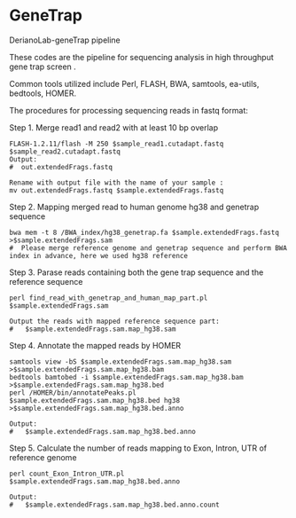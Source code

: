 # GeneTrap
DerianoLab-geneTrap pipeline

These codes are the pipeline for sequencing analysis in high throughput gene trap  screen .

Common tools utilized include Perl, FLASH, BWA, samtools, ea-utils, bedtools, HOMER. 

The procedures for processing sequencing reads in fastq format:


Step 1. Merge read1 and read2 with at least 10 bp  overlap

	FLASH-1.2.11/flash -M 250 $sample_read1.cutadapt.fastq $sample_read2.cutadapt.fastq
	Output:
	#  out.extendedFrags.fastq
	
	Rename with output file with the name of your sample :
	mv out.extendedFrags.fastq $sample.extendedFrags.fastq
	
Step 2. Mapping merged read to human genome hg38 and genetrap sequence

	bwa mem -t 8 /BWA_index/hg38_genetrap.fa $sample.extendedFrags.fastq >$sample.extendedFrags.sam
	#  Please merge reference genome and genetrap sequence and perform BWA index in advance, here we used hg38 reference

Step 3.	Parase reads containing both the gene trap sequence and the reference sequence
	
	perl find_read_with_genetrap_and_human_map_part.pl $sample.extendedFrags.sam
	
	Output the reads with mapped reference sequence part:
	#	$sample.extendedFrags.sam.map_hg38.sam
					
Step 4. Annotate the mapped reads by HOMER

	samtools view -bS $sample.extendedFrags.sam.map_hg38.sam >$sample.extendedFrags.sam.map_hg38.bam
	bedtools bamtobed -i $sample.extendedFrags.sam.map_hg38.bam >$sample.extendedFrags.sam.map_hg38.bed
	perl /HOMER/bin/annotatePeaks.pl $sample.extendedFrags.sam.map_hg38.bed hg38 >$sample.extendedFrags.sam.map_hg38.bed.anno
	
	Output:
  	#	$sample.extendedFrags.sam.map_hg38.bed.anno
			
Step 5. Calculate the number of reads mapping to Exon, Intron, UTR of reference genome

	perl count_Exon_Intron_UTR.pl $sample.extendedFrags.sam.map_hg38.bed.anno

	Output:
	#	$sample.extendedFrags.sam.map_hg38.bed.anno.count
